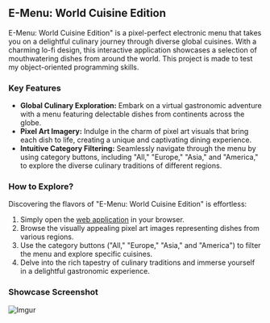 ## E-Menu: World Cuisine Edition

E-Menu: World Cuisine Edition" is a pixel-perfect electronic menu that takes you on a delightful culinary journey through diverse global cuisines. With a charming lo-fi design, this interactive application showcases a selection of mouthwatering dishes from around the world. This project is made to test my object-oriented programming skills.

### Key Features
- **Global Culinary Exploration:** Embark on a virtual gastronomic adventure with a menu featuring delectable dishes from continents across the globe.
- **Pixel Art Imagery:** Indulge in the charm of pixel art visuals that bring each dish to life, creating a unique and captivating dining experience.
- **Intuitive Category Filtering:** Seamlessly navigate through the menu by using category buttons, including "All," "Europe," "Asia," and "America," to explore the diverse culinary traditions of different regions.

### How to Explore?
Discovering the flavors of "E-Menu: World Cuisine Edition" is effortless:
1. Simply open the [web application](https://scergun.github.io/E-Menu-World-Cuisine-Edition/) in your browser.
2. Browse the visually appealing pixel art images representing dishes from various regions.
3. Use the category buttons ("All," "Europe," "Asia," and "America") to filter the menu and explore specific cuisines.
4. Delve into the rich tapestry of culinary traditions and immerse yourself in a delightful gastronomic experience.

### Showcase Screenshot
![Imgur](https://imgur.com/I5GLGoj.png)
